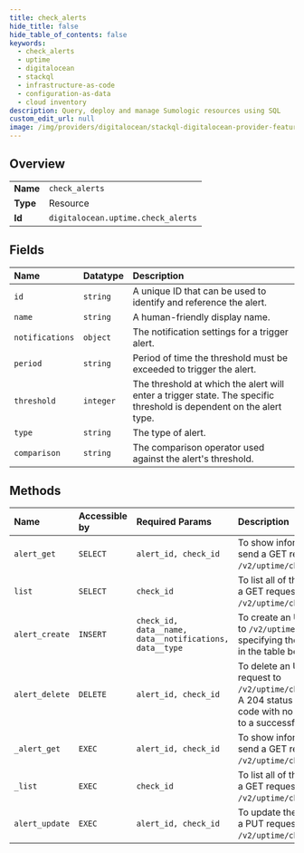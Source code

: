```yaml
---
title: check_alerts
hide_title: false
hide_table_of_contents: false
keywords:
  - check_alerts
  - uptime
  - digitalocean    
  - stackql
  - infrastructure-as-code
  - configuration-as-data
  - cloud inventory
description: Query, deploy and manage Sumologic resources using SQL
custom_edit_url: null
image: /img/providers/digitalocean/stackql-digitalocean-provider-featured-image.png
---
```

  
    

## Overview
<table><tbody>
<tr><td><b>Name</b></td><td><code>check_alerts</code></td></tr>
<tr><td><b>Type</b></td><td>Resource</td></tr>
<tr><td><b>Id</b></td><td><code>digitalocean.uptime.check_alerts</code></td></tr>
</tbody></table>

## Fields
| Name | Datatype | Description |
|:-----|:---------|:------------|
| `id` | `string` | A unique ID that can be used to identify and reference the alert. |
| `name` | `string` | A human-friendly display name. |
| `notifications` | `object` | The notification settings for a trigger alert. |
| `period` | `string` | Period of time the threshold must be exceeded to trigger the alert. |
| `threshold` | `integer` | The threshold at which the alert will enter a trigger state. The specific threshold is dependent on the alert type. |
| `type` | `string` | The type of alert. |
| `comparison` | `string` | The comparison operator used against the alert's threshold. |
## Methods
| Name | Accessible by | Required Params | Description |
|:-----|:--------------|:----------------|:------------|
| `alert_get` | `SELECT` | `alert_id, check_id` | To show information about an existing alert, send a GET request to `/v2/uptime/checks/$CHECK_ID/alerts/$ALERT_ID`. |
| `list` | `SELECT` | `check_id` | To list all of the alerts for an Uptime check, send a GET request to `/v2/uptime/checks/$CHECK_ID/alerts`. |
| `alert_create` | `INSERT` | `check_id, data__name, data__notifications, data__type` | To create an Uptime alert, send a POST request to `/v2/uptime/checks/$CHECK_ID/alerts` specifying the attributes<br />in the table below in the JSON body.<br /> |
| `alert_delete` | `DELETE` | `alert_id, check_id` | To delete an Uptime alert, send a DELETE request to `/v2/uptime/checks/$CHECK_ID/alerts/$ALERT_ID`. A 204 status<br />code with no body will be returned in response to a successful request.<br /> |
| `_alert_get` | `EXEC` | `alert_id, check_id` | To show information about an existing alert, send a GET request to `/v2/uptime/checks/$CHECK_ID/alerts/$ALERT_ID`. |
| `_list` | `EXEC` | `check_id` | To list all of the alerts for an Uptime check, send a GET request to `/v2/uptime/checks/$CHECK_ID/alerts`. |
| `alert_update` | `EXEC` | `alert_id, check_id` | To update the settings of an Uptime alert, send a PUT request to `/v2/uptime/checks/$CHECK_ID/alerts/$ALERT_ID`.<br /> |
